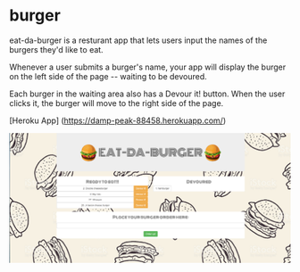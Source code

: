 # burger

eat-da-burger is a resturant app that lets users input the names of the burgers they'd like to eat. 

Whenever a user submits a burger's name, your app will display the burger on the left side of the page -- waiting to be devoured.

Each burger in the waiting area also has a Devour it! button. When the user clicks it, the burger will move to the right side of the page.

[Heroku App] (https://damp-peak-88458.herokuapp.com/)

![Alt text](/public/assets/img/burger-app.PNG?raw=true "EAT DA BURGER")
